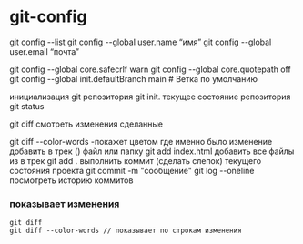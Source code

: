 # git-config

git config --list
git config --global user.name “имя”
git config --global user.email “почта”


git config --global core.safecrlf warn
git config --global core.quotepath off
git config --global init.defaultBranch main # Ветка по умолчанию

инициализация git репозитория
git init.
текущее состояние репозитория
git status

git diff смотреть изменения сделанные

git diff --color-words -покажет цветом где именно было изменение
добавить в трек () файл или папку
git add index.html
добавить все файлы из  в трек
git add .
выполнить коммит (сделать слепок) текущего состояния проекта
git commit -m "сообщение"
git log --oneline  посмотреть историю коммитов

### показывает изменения
```shell
git diff
git diff --color-words // показывает по строкам изменения